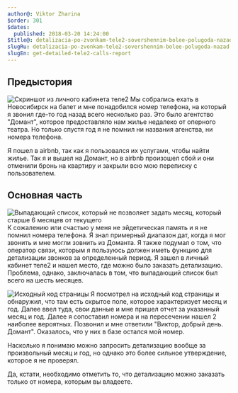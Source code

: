 ```yaml
---
author@: Viktor Zharina
$order: 301
$dates:
  published: 2018-03-20 14:24:00
$title@: detalizacia-po-zvonkam-tele2-sovershennim-bolee-polugoda-nazad
slugRu: detalizacia-po-zvonkam-tele2-sovershennim-bolee-polugoda-nazad
slugEn: get-detailed-tele2-calls-report
---
```

## Предыстория
<img class="post-picture" src="/static/images/tele2.png" alt="Скриншот из личного кабинета теле2" />
Мы собрались ехать в Новосибирск на балет и мне понадобился номер телефона, на который я звонил где-то год назад всего несколько раз. Это было агентство "Домант", которое предоставляло нам жилье недалеко от оперного театра. Но только спустя год я не помнил ни названия агенства, ни номера телефона.

Я пошел в airbnb, так как я пользовался их услугами, чтобы найти жилье. Так я и вышел на Домант, но в airbnb произошел сбой и они отменили бронь на квартиру и закрыли всю мою переписку с пользователем.

## Основная часть
<img src="/static/images/tele2_1.png" alt="Выпадающий список, который не позволяет задать месяц, который старше 6 месяцев от текущего" /> К сожалению или счастью у меня не эйдетическая память и я не помнил номера телефона. Я знал примерный диапазон дат, когда я мог звонить и мне могли зовнить из Доманта. Я также подумал о том, что оператор связи, которым я пользуюсь должен иметь функцию для детализации звонков за определенный период. Я зашел в личный кабинет теле2 и нашел место, где можно было заказать детализацию. Проблема, однако, заключалась в том, что выпадающий список был всего на шесть месяцев.

<img src="/static/images/tele2_2.png" alt="Исходный код страницы" /> Я посмотрел на исходный код страницы и обнаружил, что там есть скрытое поле, которое характеризует месяц и год. Далее ввел туда, свои данные и мне пришел отчет за указанный месяц и год. Далее я сопоставил номера и на пересечении нашел 2 наиболее вероятных. Позвонил и мне ответили "Виктор, добрый день. Домант". Оказалось, что у них в базе остался мой номер.

Насколько я понимаю можно запросить детализацию вообще за произвольный месяц и год, но однако это более сильное утверждение, которое я не проверял.

Да, кстати, необходимо отметить то, что детализацию можно заказать только от номера, которым вы владеете.